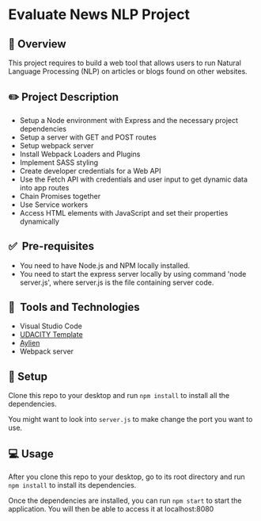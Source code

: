 # Evaluate News NLP Project

## :page_facing_up: Overview
This project requires to build a web tool that allows users to run Natural Language Processing (NLP) on articles or blogs found on other websites. 

## :pencil2: Project Description
* Setup a Node environment with Express and the necessary project dependencies
* Setup a server with GET and POST routes
* Setup webpack server
* Install Webpack Loaders and Plugins
* Implement SASS styling
* Create developer credentials for a Web API
* Use the Fetch API with credentials and user input to get dynamic data into app routes
* Chain Promises together
* Use Service workers
* Access HTML elements with JavaScript and set their properties dynamically

## ✅&nbsp; Pre-requisites
* You need to have Node.js and NPM locally installed.
* You need to start the express server locally by using command 'node server.js', where server.js is the file containing server code.

## 🚀&nbsp; Tools and Technologies
* Visual Studio Code
* [UDACITY Template](https://github.com/udacity/fend/tree/refresh-2019/projects/evaluate-news-nlp)
* [Aylien](https://aylien.com/)
* Webpack server

## :hammer: Setup
Clone this repo to your desktop and run `npm install` to install all the dependencies.

You might want to look into `server.js` to make change the port you want to use.

## :computer: Usage
After you clone this repo to your desktop, go to its root directory and run `npm install` to install its dependencies.

Once the dependencies are installed, you can run  `npm start` to start the application. You will then be able to access it at localhost:8080
